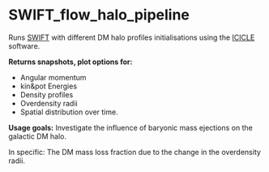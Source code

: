 # SWIFT_flow_halo_pipeline
Runs [SWIFT](https://github.com/SWIFTSIM/swiftsim) with different DM halo profiles initialisations using the [ICICLE](https://github.com/ndrakos/ICICLE) software. 

**Returns snapshots, plot options for:**
- Angular momentum 
- kin&amp;pot Energies 
- Density profiles  
- Overdensity radii 
- Spatial distribution over time.

**Usage goals:** 
Investigate the influence of baryonic mass ejections on the galactic DM halo. 

In specific: The DM mass loss fraction due to the change in the overdensity radii.


